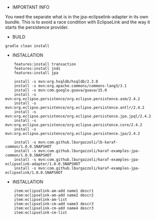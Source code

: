 
- IMPORTANT INFO

You need the separate what is in the jpa-eclipselink-adapter in its own bundle. This is to avoid a race condition with EclipseLink and the way it starts the persistence provider.

- BUILD


```
gradle clean install

```

- INSTALLATION

```
    features:install transaction
    features:install jndi
    features:install jpa

    install -s mvn:org.hsqldb/hsqldb/2.3.0
    install -s mvn:org.apache.commons/commons-lang3/3.1
    install -s mvn:com.google.guava/guava/15.0
    install -s mvn:org.eclipse.persistence/org.eclipse.persistence.asm/2.4.2
    install -s mvn:org.eclipse.persistence/org.eclipse.persistence.antlr/2.4.2
    install -s mvn:org.eclipse.persistence/org.eclipse.persistence.jpa.jpql/2.4.2
    install -s mvn:org.eclipse.persistence/org.eclipse.persistence.core/2.4.2
    install -s mvn:org.eclipse.persistence/org.eclipse.persistence.jpa/2.4.2

    install -s mvn:com.github.lburgazzoli/lb-karaf-common/1.0.0.SNAPSHOT
    install -s mvn:com.github.lburgazzoli/karaf-examples-jpa-common/1.0.0.SNAPSHOT
    install -s mvn:com.github.lburgazzoli/karaf-examples-jpa-eclipselink-adapter/1.0.0.SNAPSHOT
    install -s mvn:com.github.lburgazzoli/karaf-examples-jpa-eclipselink/1.0.0.SNAPSHOT
```

- INSTALLATION

```
    item:eclipselink-am-add name1 descr1
    item:eclipselink-am-add name2 descr2
    item:eclipselink-am-list
    item:eclipselink-cm-add name3 descr3
    item:eclipselink-cm-add name4 descr3
    item:eclipselink-cm-list
```
